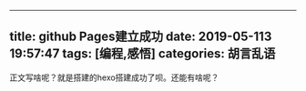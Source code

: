 
---
title: github Pages建立成功
date: 2019-05-113 19:57:47
tags: [编程,感悟]
categories: 胡言乱语 
---
正文写啥呢？就是搭建的hexo搭建成功了呗。还能有啥呢？
